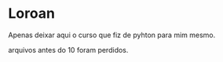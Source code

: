 # Loroan

Apenas deixar aqui o curso que fiz de pyhton para mim mesmo.

arquivos antes do 10 foram perdidos.
